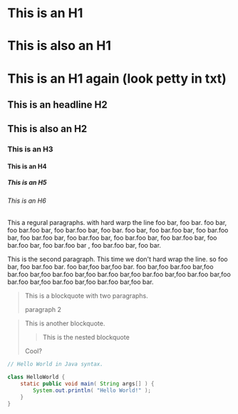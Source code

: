 This is an H1
=============
# This is also an H1  
# This is an H1 again (look petty in txt) #
This is an headline H2
----------------------
## This is also an H2
### This is an H3
#### This is an H4
##### This is an H5
###### This is an H6

This a regural paragraphs.
with hard warp the line foo bar, foo bar. foo bar, foo bar.foo bar, foo bar.foo
bar, foo bar. foo bar, foo bar.foo bar, foo bar.foo bar, foo bar.foo bar, foo 
bar.foo bar, foo bar.foo bar, foo bar.foo bar, foo bar.foo bar, foo bar.foo bar
, foo bar.foo bar, foo bar.

This is the second paragraph. This time we don't hard wrap the line. so foo bar, foo bar.foo bar. foo bar,foo bar,foo bar. foo bar,foo bar.foo bar,foo bar.foo bar,foo bar.foo bar,foo bar.foo bar,foo bar.foo bar,foo bar.foo bar,foo bar.foo bar,foo bar.foo bar,foo bar.foo bar,foo bar.          


> This is a blockquote with two paragraphs.
> 
> paragraph 2


> This is another blockquote.
> 
> > This is the nested blockquote
> 
> Cool?


```java
// Hello World in Java syntax.

class HelloWorld {
	static public void main( String args[] ) {
		System.out.println( "Hello World!" );
	}
}
```
